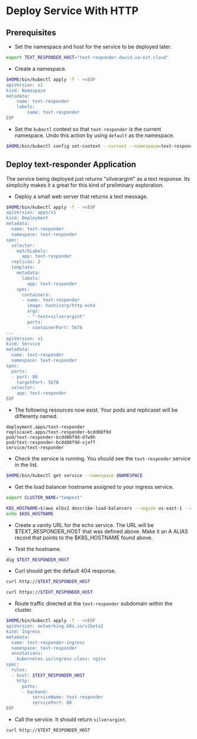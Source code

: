 # Deploy Service With HTTP

## Prerequisites

* Set the namespace and host for the service to be deployed later.

```bash
export TEXT_RESPONDER_HOST="text-responder.david.va-oit.cloud"
```

* Create a namespace.

```bash
$HOME/bin/kubectl apply -f - <<EOF
apiVersion: v1
kind: Namespace
metadata:
    name: text-responder
    labels:
        name: text-responder
EOF
```

* Set the `kubectl` context so that `text-responder` is the current namespace. Undo this action by using `default` as the namespace.

```bash
$HOME/bin/kubectl config set-context --current --namespace=text-responder
```

## Deploy text-responder Application

The service being deployed just returns "silverargint" as a text response. Its simplicity makes it a great for this kind of preliminary exploration.

* Deploy a small web server that returns a text message. 

```bash
$HOME/bin/kubectl apply -f - <<EOF
apiVersion: apps/v1
kind: Deployment
metadata:
  name: text-responder
  namespace: text-responder
spec:
  selector:
    matchLabels:
      app: text-responder
  replicas: 2
  template:
    metadata:
      labels:
        app: text-responder
    spec:
      containers:
      - name: text-responder
        image: hashicorp/http-echo
        args:
        - "-text=silverargint"
        ports:
        - containerPort: 5678
---
apiVersion: v1
kind: Service
metadata:
  name: text-responder
  namespace: text-responder
spec:
  ports:
  - port: 80
    targetPort: 5678
  selector:
    app: text-responder
EOF
```

* The following resources now exist. Your pods and replicaset will be differenty named.

```
deployment.apps/text-responder
replicaset.apps/text-responder-bcdd88f9d
pod/text-responder-bcdd88f9d-d7w9h
pod/text-responder-bcdd88f9d-vjxff
service/text-responder
```

* Check the service is running. You should see the `text-responder` service in the list.

```bash
$HOME/bin/kubectl get service --namespace $NAMESPACE
```

* Get the load balancer hostname assigned to your ingress service.

```bash
export CLUSTER_NAME="tempest"

K8S_HOSTNAME=$(aws elbv2 describe-load-balancers --region us-east-1 --query "LoadBalancers[?LoadBalancerName==\`$CLUSTER_NAME-nlb\`].DNSName" --output text)
echo $K8S_HOSTNAME
```

* Create a vanity URL for the echo service. The URL will be $TEXT_RESPONDER_HOST that was defined above. Make it an A ALIAS record that points to the $K8S_HOSTNAME found above.

* Test the hostname.

```bash
dig $TEXT_RESPONDER_HOST
```

* Curl should get the default 404 response.

```bash
curl http://$TEXT_RESPONDER_HOST
```

```bash
curl https://$TEXT_RESPONDER_HOST
```

* Route traffic directed at the `text-responder` subdomain within the cluster.

```bash
$HOME/bin/kubectl apply -f - <<EOF
apiVersion: networking.k8s.io/v1beta1
kind: Ingress
metadata:
  name: text-responder-ingress
  namespace: text-responder
  annotations:
    kubernetes.io/ingress.class: nginx
spec:
  rules:
  - host: $TEXT_RESPONDER_HOST
    http:
      paths:
      - backend:
          serviceName: text-responder
          servicePort: 80
EOF
```

* Call the service. It should return `silverargint`.

```
curl http://$TEXT_RESPONDER_HOST
```
